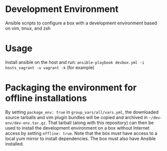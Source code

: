 Development Environment
===========================
Ansible scripts to configure a box with a development environment based on
vim, tmux, and zsh

# Usage
Install ansible on the host and run:
 `ansible-playbook devbox.yml -i hosts_vagrant -u vagrant -k` (for example)

# Packaging the environment for offline installations
By setting `package_env: true` in `group_vars/all/vars.yml`, the downloaded
source tarballs and vim plugin bundles will be copied and archived
in `~/dev-env/dev-env.tar.gz`. That tarball (along with this repository) can
then be used to install the development environment on a box without Internet
access by setting `offline: true`. Note that the box must have access to a
local yum mirror to install dependencies. The box must also have Ansible
installed.
